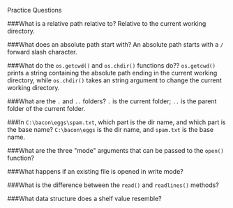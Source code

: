 Practice Questions

###What is a relative path relative to?
Relative to the current working directory.

###What does an absolute path start with?
An absolute path starts with a `/` forward slash character.

###What do the `os.getcwd()` and `os.chdir()` functions do??
`os.getcwd()` prints a string containing the absolute path ending in the current working directory, while `os.chdir()` takes an string argument to change the current working directory.

###What are the `.` and `..` folders?
`.` is the current folder; `..` is the parent folder of the current folder.

###In `C:\bacon\eggs\spam.txt`, which part is the dir name, and which part is the base name?
`C:\bacon\eggs` is the dir name, and `spam.txt` is the base name.

###What are the three "mode" arguments that can be passed to the `open()` function?

###What happens if an existing file is opened in write mode?

###What is the difference between the `read()` and `readlines()` methods?

###What data structure does a shelf value resemble?
